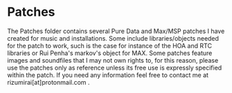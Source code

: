 # Patches
The Patches folder contains several Pure Data and Max/MSP patches I have created for music and installations. Some include libraries/objects needed for the patch to work, such is the case for instance of the HOA and RTC libraries or Rui Penha's markov's object for MAX. Some patches feature images and soundfiles that I may not own rights to, for this reason, please use the patches only as reference unless its free use is expressly specified within the patch. If you need any information feel free to contact me at rizumirai[at]protonmail.com .
